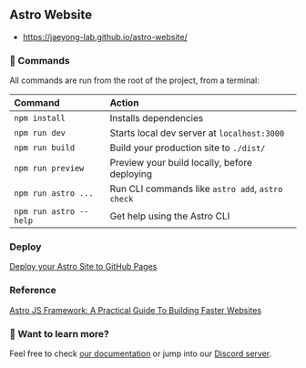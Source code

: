 ## Astro Website

- https://jaeyong-lab.github.io/astro-website/



### 🧞 Commands

All commands are run from the root of the project, from a terminal:

| Command                | Action                                           |
| :--------------------- | :----------------------------------------------- |
| `npm install`          | Installs dependencies                            |
| `npm run dev`          | Starts local dev server at `localhost:3000`      |
| `npm run build`        | Build your production site to `./dist/`          |
| `npm run preview`      | Preview your build locally, before deploying     |
| `npm run astro ...`    | Run CLI commands like `astro add`, `astro check` |
| `npm run astro --help` | Get help using the Astro CLI                     |


### Deploy

[Deploy your Astro Site to GitHub Pages](https://docs.astro.build/en/guides/deploy/github/)


### Reference
[Astro JS Framework: A Practical Guide To Building Faster Websites](https://bejamas.io/blog/practical-guide-to-astro-js-framework/#conclusion)


### 👀 Want to learn more?

Feel free to check [our documentation](https://docs.astro.build) or jump into our [Discord server](https://astro.build/chat).
